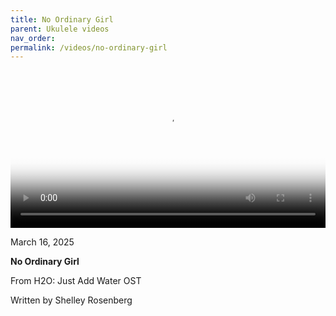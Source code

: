 ```yaml
---
title: No Ordinary Girl
parent: Ukulele videos
nav_order:
permalink: /videos/no-ordinary-girl
---
```


<video controls width="100%" poster="{{site.baseurl}}/images/thumbnails/No Ordinary Girl.png">
  <source src="{{site.baseurl}}/videos/No Ordinary Girl.mov" type="video/mp4">
</video>

<p class="date">March 16, 2025</p>

<b>No Ordinary Girl</b>

From H2O: Just Add Water OST

Written by Shelley Rosenberg
